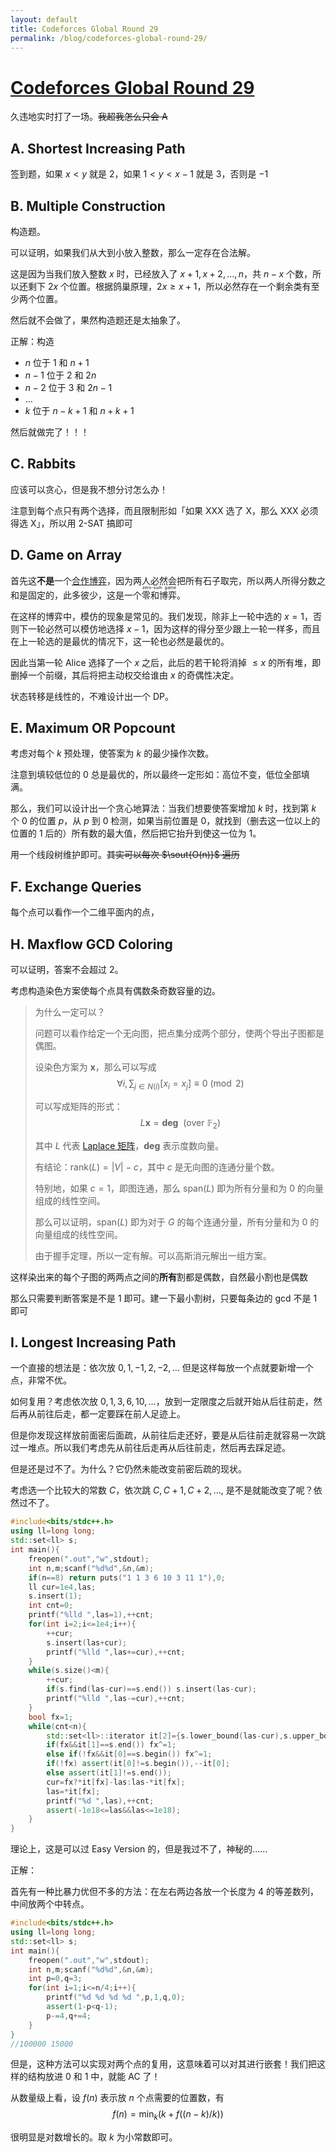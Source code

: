 ```yaml
---
layout: default
title: Codeforces Global Round 29
permalink: /blog/codeforces-global-round-29/
---
```


# [Codeforces Global Round 29](https://codeforces.com/contest/2147)

久违地实时打了一场。~~我超我怎么只会 A~~

## A. Shortest Increasing Path

签到题，如果  $x<y$ 就是 2，如果 $1<y<x-1$ 就是 $3$，否则是 $-1$

## B. Multiple Construction

构造题。

可以证明，如果我们从大到小放入整数，那么一定存在合法解。

这是因为当我们放入整数 $x$ 时，已经放入了 $x+1,x+2,\dots,n$，共 $n-x$ 个数，所以还剩下 $2x$ 个位置。根据鸽巢原理，$2x\ge x+1$，所以必然存在一个剩余类有至少两个位置。

然后就不会做了，果然构造题还是太抽象了。

正解：构造
- $n$ 位于 $1$ 和 $n+1$
- $n-1$ 位于 $2$ 和 $2n$
- $n-2$ 位于 $3$ 和 $2n-1$
- $\dots$
- $k$ 位于 $n-k+1$ 和 $n+k+1$

然后就做完了！！！

## C. Rabbits

应该可以贪心，但是我不想分讨怎么办！

注意到每个点只有两个选择，而且限制形如「如果 XXX 选了 X，那么 XXX 必须得选 X」，所以用 2-SAT 搞即可

## D. Game on Array

首先这**不是**一个[合作博弈](https://zh.wikipedia.org/wiki/%E5%90%88%E4%BD%9C%E5%8D%9A%E5%BC%88)，因为两人必然会把所有石子取完，所以两人所得分数之和是固定的，此多彼少，这是一个<ruby>零和博弈<rt>zero-sum game</rt></ruby>。

在这样的博弈中，模仿的现象是常见的。我们发现，除非上一轮中选的 $x=1$，否则下一轮必然可以模仿地选择 $x-1$，因为这样的得分至少跟上一轮一样多，而且在上一轮选的是最优的情况下，这一轮也必然是最优的。

因此当第一轮 Alice 选择了一个 $x$ 之后，此后的若干轮将消掉 $\le x$ 的所有堆，即删掉一个前缀，其后将把主动权交给谁由 $x$ 的奇偶性决定。

状态转移是线性的，不难设计出一个 DP。

## E. Maximum OR Popcount

考虑对每个 $k$ 预处理，使答案为 $k$ 的最少操作次数。

注意到填较低位的 $0$ 总是最优的，所以最终一定形如：高位不变，低位全部填满。

那么，我们可以设计出一个贪心地算法：当我们想要使答案增加 $k$ 时，找到第 $k$ 个 $0$ 的位置 $p$，从 $p$ 到 $0$ 检测，如果当前位置是 $0$，就找到（删去这一位以上的位置的 $1$ 后的）所有数的最大值，然后把它抬升到使这一位为 $1$。

用一个线段树维护即可。~~其实可以每次 $\sout{O(n)}$ 遍历~~

## F. Exchange Queries

每个点可以看作一个二维平面内的点，

## H. Maxflow GCD Coloring

可以证明，答案不会超过 $2$。

考虑构造染色方案使每个点具有偶数条奇数容量的边。

> 为什么一定可以？
>
> 问题可以看作给定一个无向图，把点集分成两个部分，使两个导出子图都是偶图。
>
> 设染色方案为 $\bm x$，那么可以写成
> $$
> \forall i,\sum_{j\in N(i)}[x_i=x_j]\equiv 0\pmod 2
> $$
>
> 可以写成矩阵的形式：
> $$
> L\bm x =\mathbf{deg}~~(\mathrm{over} ~\mathbb F_2)
> $$
>
> 其中 $L$ 代表 [Laplace 矩阵](https://oi-wiki.org/graph/matrix-tree/#%E6%97%A0%E5%90%91%E5%9B%BE%E6%83%85%E5%86%B5)，$\mathbf{deg}$ 表示度数向量。
>
> 有结论：$\mathrm{rank}(L)=|V|-c$，其中 $c$ 是无向图的连通分量个数。
>
> 特别地，如果 $c=1$，即图连通，那么 $\mathrm{span}(L)$ 即为所有分量和为 $0$ 的向量组成的线性空间。
>
> 那么可以证明，$\mathrm{span}(L)$ 即为对于 $G$ 的每个连通分量，所有分量和为 $0$ 的向量组成的线性空间。
>
> 由于握手定理，所以一定有解。可以高斯消元解出一组方案。

这样染出来的每个子图的两两点之间的**所有**割都是偶数，自然最小割也是偶数

那么只需要判断答案是不是 1 即可。建一下最小割树，只要每条边的 gcd 不是 1 即可

## I. Longest Increasing Path

一个直接的想法是：依次放 $0,1,-1,2,-2,\dots$ 但是这样每放一个点就要新增一个点，非常不优。

如何复用？考虑依次放 $0,1,3,6,10,\dots$，放到一定限度之后就开始从后往前走，然后再从前往后走，都一定要踩在前人足迹上。

但是你发现这样放前面密后面疏，从前往后走还好，要是从后往前走就容易一次跳过一堆点。所以我们考虑先从前往后走再从后往前走，然后再去踩足迹。

但是还是过不了。为什么？它仍然未能改变前密后疏的现状。

考虑选一个比较大的常数 $C$，依次跳 $C,C+1,C+2,\dots,$ 是不是就能改变了呢？依然过不了。

```c++
#include<bits/stdc++.h>
using ll=long long;
std::set<ll> s;
int main(){
    freopen(".out","w",stdout);
    int n,m;scanf("%d%d",&n,&m);
    if(n==8) return puts("1 1 3 6 10 3 11 1"),0;
    ll cur=1e4,las;
    s.insert(1);
    int cnt=0;
    printf("%lld ",las=1),++cnt;
    for(int i=2;i<=1e4;i++){
        ++cur;
        s.insert(las+cur);
        printf("%lld ",las+=cur),++cnt;
    }
    while(s.size()<m){
        ++cur;
        if(s.find(las-cur)==s.end()) s.insert(las-cur);
        printf("%lld ",las-=cur),++cnt;
    }
    bool fx=1;
    while(cnt<n){
        std::set<ll>::iterator it[2]={s.lower_bound(las-cur),s.upper_bound(las+cur)};
        if(fx&&it[1]==s.end()) fx^=1;
        else if(!fx&&it[0]==s.begin()) fx^=1;
        if(!fx) assert(it[0]!=s.begin()),--it[0];
        else assert(it[1]!=s.end());
        cur=fx?*it[fx]-las:las-*it[fx];
        las=*it[fx];
        printf("%d ",las),++cnt;
        assert(-1e18<=las&&las<=1e18);
    }
}
```

理论上，这是可以过 Easy Version 的，但是我过不了，神秘的……

正解：

首先有一种比暴力优但不多的方法：在左右两边各放一个长度为 $4$ 的等差数列，中间放两个中转点。
```c++
#include<bits/stdc++.h>
using ll=long long;
std::set<ll> s;
int main(){
    freopen(".out","w",stdout);
    int n,m;scanf("%d%d",&n,&m);
    int p=0,q=3;
    for(int i=1;i<=n/4;i++){
        printf("%d %d %d %d ",p,1,q,0);
        assert(1-p<q-1);
        p-=4,q+=4;
    }
}
//100000 15000
```

但是，这种方法可以实现对两个点的复用，这意味着可以对其进行嵌套！我们把这样的结构放进 0 和 1 中，就能 AC 了！

从数量级上看，设 $f(n)$ 表示放 $n$ 个点需要的位置数，有
$$
f(n)=\min_k(k+f((n-k)/k))
$$

很明显是对数增长的。取 $k$ 为小常数即可。
